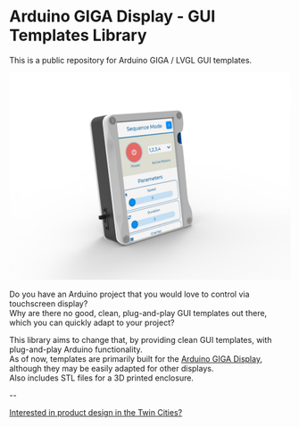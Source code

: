 # Arduino GIGA Display - GUI Templates Library
This is a public repository for Arduino GIGA / LVGL GUI templates.

![a render of the motor controller template](/assets/images/motor_controller_1.jpg)

Do you have an Arduino project that you would love to control via touchscreen display?\
Why are there no good, clean, plug-and-play GUI templates out there, which you can quickly adapt to your project?

This library aims to change that, by providing clean GUI templates, with plug-and-play Arduino functionality.\
As of now, templates are primarily built for the [Arduino GIGA Display](https://store-usa.arduino.cc/products/giga-display-shield), although they may be easily adapted for other displays.\
Also includes STL files for a 3D printed enclosure.

--

[Interested in product design in the Twin Cities?](https://www.psoup.com/)

